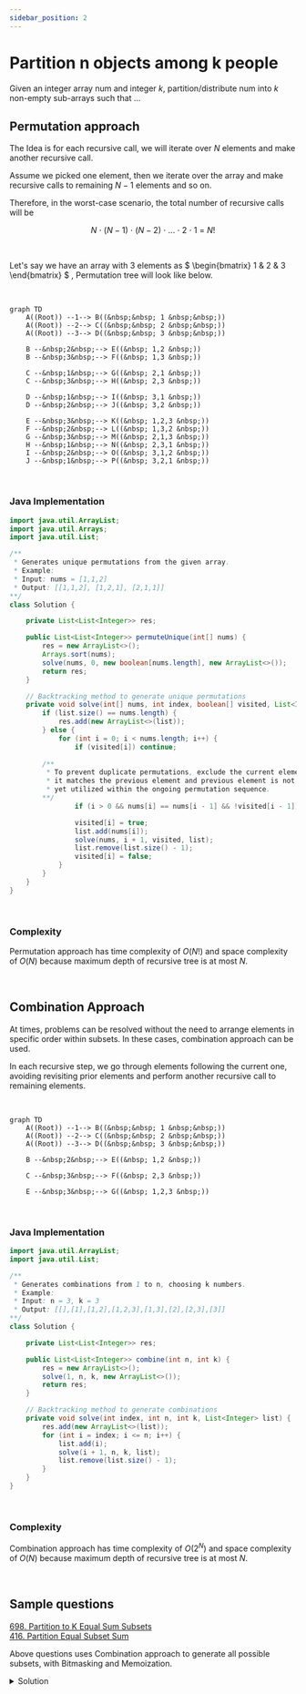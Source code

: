 ```yaml
---
sidebar_position: 2
---
```


# Partition n objects among k people

Given an integer array num and integer $k$, partition/distribute num into $k$ non-empty sub-arrays such that ...


## Permutation approach

The Idea is for each recursive call, we will iterate over $N$ elements and make another recursive call. 

Assume we picked one element, then we iterate over the array and make recursive calls to remaining $N−1$ elements and so on.

Therefore, in the worst-case scenario, the total number of recursive calls will be

$$
N \ ⋅ \ (N−1) \ ⋅ \ (N−2) \ ⋅ \ ... \ ⋅ \ 2 \ ⋅ \ 1 \ = \ N!
$$

<br />

Let's say we have an array with $3$ elements as 
$
\begin{bmatrix}
1 & 2 & 3
\end{bmatrix}
$
, Permutation tree will look like below.



<br />
<div style={{textAlign:"center"}}>

```mermaid
graph TD
    A((Root)) --1--> B((&nbsp;&nbsp; 1 &nbsp;&nbsp;))
    A((Root)) --2--> C((&nbsp;&nbsp; 2 &nbsp;&nbsp;))
    A((Root)) --3--> D((&nbsp;&nbsp; 3 &nbsp;&nbsp;))
    
    B --&nbsp;2&nbsp;--> E((&nbsp; 1,2 &nbsp;))
    B --&nbsp;3&nbsp;--> F((&nbsp; 1,3 &nbsp;))
    
    C --&nbsp;1&nbsp;--> G((&nbsp; 2,1 &nbsp;))
    C --&nbsp;3&nbsp;--> H((&nbsp; 2,3 &nbsp;))
    
    D --&nbsp;1&nbsp;--> I((&nbsp; 3,1 &nbsp;))
    D --&nbsp;2&nbsp;--> J((&nbsp; 3,2 &nbsp;))
    
    E --&nbsp;3&nbsp;--> K((&nbsp; 1,2,3 &nbsp;))
    F --&nbsp;2&nbsp;--> L((&nbsp; 1,3,2 &nbsp;))
    G --&nbsp;3&nbsp;--> M((&nbsp; 2,1,3 &nbsp;))
    H --&nbsp;1&nbsp;--> N((&nbsp; 2,3,1 &nbsp;))
    I --&nbsp;2&nbsp;--> O((&nbsp; 3,1,2 &nbsp;))
    J --&nbsp;1&nbsp;--> P((&nbsp; 3,2,1 &nbsp;))
```

</div>

<br />

### Java Implementation
```java
import java.util.ArrayList;
import java.util.Arrays;
import java.util.List;

/**
 * Generates unique permutations from the given array.
 * Example:
 * Input: nums = [1,1,2]
 * Output: [[1,1,2], [1,2,1], [2,1,1]]
**/
class Solution {

    private List<List<Integer>> res;

    public List<List<Integer>> permuteUnique(int[] nums) {
        res = new ArrayList<>();
        Arrays.sort(nums);
        solve(nums, 0, new boolean[nums.length], new ArrayList<>());
        return res;
    }

    // Backtracking method to generate unique permutations
    private void solve(int[] nums, int index, boolean[] visited, List<Integer> list) {
        if (list.size() == nums.length) {
            res.add(new ArrayList<>(list));
        } else {
            for (int i = 0; i < nums.length; i++) {
                if (visited[i]) continue;
								
		/**
		 * To prevent duplicate permutations, exclude the current element if 
		 * it matches the previous element and previous element is not 
		 * yet utilized within the ongoing permutation sequence.
		**/
                if (i > 0 && nums[i] == nums[i - 1] && !visited[i - 1]) continue;

                visited[i] = true;
                list.add(nums[i]);
                solve(nums, i + 1, visited, list);
                list.remove(list.size() - 1);
                visited[i] = false;
            }
        }
    }
}
```  

<br />

### Complexity 

Permutation approach has time complexity of $O(N!)$ and space complexity of $O(N)$ because maximum depth of recursive tree is at most $N$. 


<br />

## Combination Approach
At times, problems can be resolved without the need to arrange elements in specific order within subsets. In these cases, combination approach can be used.

In each recursive step, we go through elements following the current one, avoiding revisiting prior elements and perform another recursive call to remaining elements.


<br />
<div style={{textAlign:"center"}}>

```mermaid
graph TD
    A((Root)) --1--> B((&nbsp;&nbsp; 1 &nbsp;&nbsp;))
    A((Root)) --2--> C((&nbsp;&nbsp; 2 &nbsp;&nbsp;))
    A((Root)) --3--> D((&nbsp;&nbsp; 3 &nbsp;&nbsp;))
    
    B --&nbsp;2&nbsp;--> E((&nbsp; 1,2 &nbsp;))
    
    C --&nbsp;3&nbsp;--> F((&nbsp; 2,3 &nbsp;))
    
    E --&nbsp;3&nbsp;--> G((&nbsp; 1,2,3 &nbsp;))
```

</div>

<br />

### Java Implementation
```java
import java.util.ArrayList;
import java.util.List;

/**
 * Generates combinations from 1 to n, choosing k numbers.
 * Example:
 * Input: n = 3, k = 3
 * Output: [[],[1],[1,2],[1,2,3],[1,3],[2],[2,3],[3]]
**/
class Solution {

    private List<List<Integer>> res;

    public List<List<Integer>> combine(int n, int k) {
        res = new ArrayList<>();
        solve(1, n, k, new ArrayList<>());
        return res;
    }

    // Backtracking method to generate combinations
    private void solve(int index, int n, int k, List<Integer> list) {
        res.add(new ArrayList<>(list));
        for (int i = index; i <= n; i++) {
            list.add(i);
            solve(i + 1, n, k, list);
            list.remove(list.size() - 1);
        }
    }
}
```

<br />

### Complexity

Combination approach has time complexity of $O(2^N)$ and space complexity of $O(N)$ because maximum depth of recursive tree is at most $N$. 


<br />

## Sample questions

[698. Partition to K Equal Sum Subsets](https://leetcode.com/problems/partition-to-k-equal-sum-subsets/) \
[416. Partition Equal Subset Sum](leetcode.com/problems/partition-equal-subset-sum/description/) 

Above questions uses Combination approach to generate all possible subsets, with Bitmasking and Memoization. 


<details>
  <summary>Solution</summary>

```java
import java.util.*;

class Solution {

    private HashMap<Integer, Boolean> memo;

    public boolean canPartitionKSubsets(int[] nums, int k) {
        memo = new HashMap<>();

        Arrays.sort(nums);
        reverse(nums);

        int sum = 0;
        for (int i = 0; i < nums.length; i++) {
            sum += nums[i];
        }

        if (sum % k != 0) {
            return false;
        } else {
            return helper(nums, 0, 0, 0, sum / k, 0, k);
        }
    }

    private boolean helper(int[] nums, int index, int visited, int sum,
                           int requiredSum, int count, int k) {
        if (count == k) {
            return true;
        }

        /**
         * Consider a scenario in which we have picked the 0th and 1st elements
         * in set 1 and the 2nd and 3rd elements in set 2, but now we can't make
         * set 3 using the remaining elements. We can store that and later 
         * if we have picked 0th, 1st, 2nd, and 3rd elements, 
         * in any other combination we can return the stored answer.
         */
        if (memo.containsKey(visited)) {
            return memo.get(visited);
        }

        if (sum == requiredSum) {
            boolean ans = helper(nums, 0, visited, 0, requiredSum, count + 1, k);
            memo.put(visited, ans);
            return ans;
        }

        if (sum > requiredSum) {
            memo.put(visited, false);
            return false;
        }

        for (int i = index; i < nums.length; i++) {
            if (((visited >> i) & 1) == 1) {
                continue;
            }

            visited = (visited | 1 << i);
            boolean ans = helper(nums, i + 1, visited, sum + nums[i],
                    requiredSum, count, k);
            memo.put(visited, ans);
            if (ans) {
                return true;
            }
            visited = (visited ^ (1 << i));
        }
        memo.put(visited, false);
        return false;
    }

    private void reverse(int[] nums) {
        int i = 0, j = nums.length - 1;
        while (i < j) {
            int temp = nums[i];
            nums[i] = nums[j];
            nums[j] = temp;
            i++;
            j--;
        }
    }
}
```
</details>
